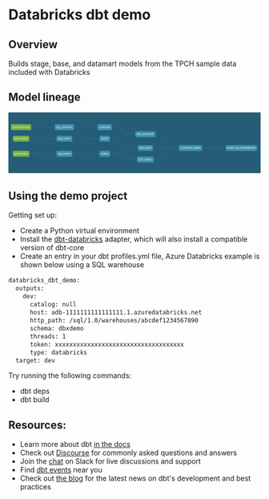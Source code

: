 # Databricks dbt demo

## Overview

Builds stage, base, and datamart models from the TPCH sample data included with Databricks

## Model lineage

![alt text](images/dbt_dbricks_lineage.png "Databricks dbt demo lineage")

## Using the demo project

Getting set up:

- Create a Python virtual environment
- Install the [dbt-databricks](https://github.com/databricks/dbt-databricks) adapter, which will also install a compatible version of dbt-core
- Create an entry in your dbt profiles.yml file, Azure Databricks example is shown below using a SQL warehouse

```text
databricks_dbt_demo:
  outputs:
    dev:
      catalog: null
      host: adb-1111111111111111.1.azuredatabricks.net
      http_path: /sql/1.0/warehouses/abcdef1234567890
      schema: dbxdemo
      threads: 1
      token: xxxxxxxxxxxxxxxxxxxxxxxxxxxxxxxxxxxx
      type: databricks
  target: dev
```

Try running the following commands:

- dbt deps
- dbt build


## Resources:

- Learn more about dbt [in the docs](https://docs.getdbt.com/docs/introduction)
- Check out [Discourse](https://discourse.getdbt.com/) for commonly asked questions and answers
- Join the [chat](https://community.getdbt.com/) on Slack for live discussions and support
- Find [dbt events](https://events.getdbt.com) near you
- Check out [the blog](https://blog.getdbt.com/) for the latest news on dbt's development and best practices
